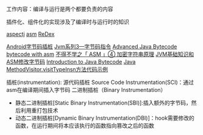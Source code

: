 工作内容：编译与运行是两个都要负责的内容

插件化、组件化的实现涉及了编译时与运行时的知识

[aspectj](https://www.eclipse.org/aspectj/)
[asm](https://asm.ow2.io/index.html)
[ReDex](https://github.com/facebook/redex)


[Android字节码插桩](https://www.daimajiaoliu.com/daima/4795c92d31003fc)
[Jvm系列3—字节码指令](http://gityuan.com/2015/10/24/jvm-bytecode-grammar/)
[Advanced Java Bytecode ](https://www.jrebel.com/blog/java-bytecode-tutorial)
[bytecode with asm](https://courses.cs.ut.ee/MTAT.05.085/2016_spring/uploads/Main/Generating_bytecode.pdf)
[不得不学之「 ASM 」④ 加密字符串原理](https://www.yuque.com/mr.s/hs39hv/yrzlp5?language=zh-cn)
[JVM基础知识和ASM修改字节码](https://blog.csdn.net/sweatOtt/article/details/88114002)
[Introduction to Java Bytecode](https://dzone.com/articles/introduction-to-java-bytecode)
[Java MethodVisitor.visitTypeInsn方法代码示例](https://vimsky.com/examples/detail/java-method-org.objectweb.asm.MethodVisitor.visitTypeInsn.html)

插桩(instrumentation):
源代码插桩 Source Code Instrumentation(SCI)：通过asm在编译期间插入字节码
二进制插桩（Binary Instrumentation）
 - 静态二进制插桩[Static Binary Instrumentation(SBI)]:插入额外的字节码，然后利用重打包技术
 - 动态二进制插桩[Dynamic Binary Instrumentation(DBI)]：hook需要修改的函数，在运行期间将本应该执行的函数指向篡改之后的函数
 